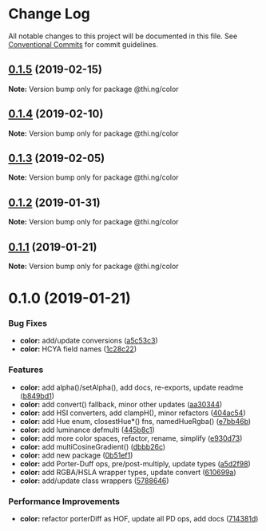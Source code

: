 # Change Log

All notable changes to this project will be documented in this file.
See [Conventional Commits](https://conventionalcommits.org) for commit guidelines.

## [0.1.5](https://github.com/thi-ng/umbrella/compare/@thi.ng/color@0.1.4...@thi.ng/color@0.1.5) (2019-02-15)

**Note:** Version bump only for package @thi.ng/color





## [0.1.4](https://github.com/thi-ng/umbrella/compare/@thi.ng/color@0.1.3...@thi.ng/color@0.1.4) (2019-02-10)

**Note:** Version bump only for package @thi.ng/color





## [0.1.3](https://github.com/thi-ng/umbrella/compare/@thi.ng/color@0.1.2...@thi.ng/color@0.1.3) (2019-02-05)

**Note:** Version bump only for package @thi.ng/color





## [0.1.2](https://github.com/thi-ng/umbrella/compare/@thi.ng/color@0.1.1...@thi.ng/color@0.1.2) (2019-01-31)

**Note:** Version bump only for package @thi.ng/color





## [0.1.1](https://github.com/thi-ng/umbrella/compare/@thi.ng/color@0.1.0...@thi.ng/color@0.1.1) (2019-01-21)

**Note:** Version bump only for package @thi.ng/color





# 0.1.0 (2019-01-21)


### Bug Fixes

* **color:** add/update conversions ([a5c53c3](https://github.com/thi-ng/umbrella/commit/a5c53c3))
* **color:** HCYA field names ([1c28c22](https://github.com/thi-ng/umbrella/commit/1c28c22))


### Features

* **color:** add alpha()/setAlpha(), add docs, re-exports, update readme ([b849bd1](https://github.com/thi-ng/umbrella/commit/b849bd1))
* **color:** add convert() fallback, minor other updates ([aa30344](https://github.com/thi-ng/umbrella/commit/aa30344))
* **color:** add HSI converters, add clampH(), minor refactors ([404ac54](https://github.com/thi-ng/umbrella/commit/404ac54))
* **color:** add Hue enum, closestHue*() fns, namedHueRgba() ([e7bb46b](https://github.com/thi-ng/umbrella/commit/e7bb46b))
* **color:** add luminance defmulti ([445b8c1](https://github.com/thi-ng/umbrella/commit/445b8c1))
* **color:** add more color spaces, refactor, rename, simplify ([e930d73](https://github.com/thi-ng/umbrella/commit/e930d73))
* **color:** add multiCosineGradient() ([dbbb26c](https://github.com/thi-ng/umbrella/commit/dbbb26c))
* **color:** add new package ([0b51ef1](https://github.com/thi-ng/umbrella/commit/0b51ef1))
* **color:** add Porter-Duff ops, pre/post-multiply, update types ([a5d2f98](https://github.com/thi-ng/umbrella/commit/a5d2f98))
* **color:** add RGBA/HSLA wrapper types, update convert ([610699a](https://github.com/thi-ng/umbrella/commit/610699a))
* **color:** add/update class wrappers ([5788646](https://github.com/thi-ng/umbrella/commit/5788646))


### Performance Improvements

* **color:** refactor porterDiff as HOF, update all PD ops, add docs ([714381d](https://github.com/thi-ng/umbrella/commit/714381d))
